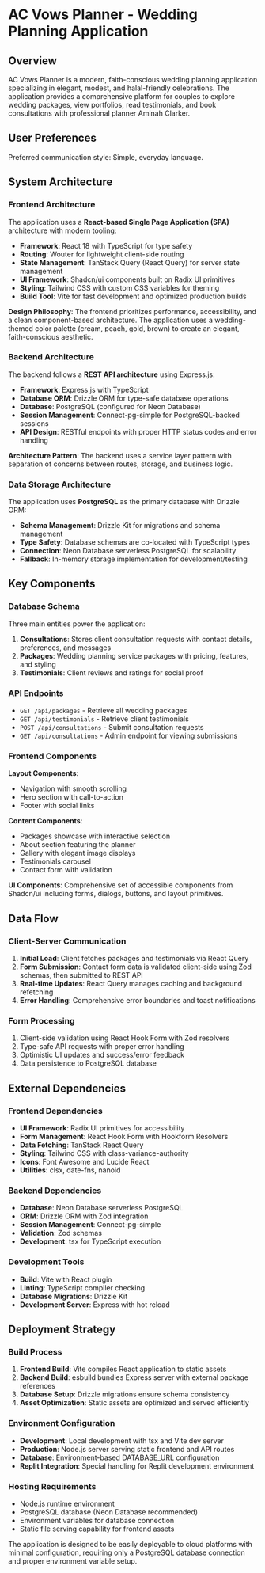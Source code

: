 # AC Vows Planner - Wedding Planning Application

## Overview

AC Vows Planner is a modern, faith-conscious wedding planning application specializing in elegant, modest, and halal-friendly celebrations. The application provides a comprehensive platform for couples to explore wedding packages, view portfolios, read testimonials, and book consultations with professional planner Aminah Clarker.

## User Preferences

Preferred communication style: Simple, everyday language.

## System Architecture

### Frontend Architecture

The application uses a **React-based Single Page Application (SPA)** architecture with modern tooling:

- **Framework**: React 18 with TypeScript for type safety
- **Routing**: Wouter for lightweight client-side routing
- **State Management**: TanStack Query (React Query) for server state management
- **UI Framework**: Shadcn/ui components built on Radix UI primitives
- **Styling**: Tailwind CSS with custom CSS variables for theming
- **Build Tool**: Vite for fast development and optimized production builds

**Design Philosophy**: The frontend prioritizes performance, accessibility, and a clean component-based architecture. The application uses a wedding-themed color palette (cream, peach, gold, brown) to create an elegant, faith-conscious aesthetic.

### Backend Architecture

The backend follows a **REST API architecture** using Express.js:

- **Framework**: Express.js with TypeScript
- **Database ORM**: Drizzle ORM for type-safe database operations
- **Database**: PostgreSQL (configured for Neon Database)
- **Session Management**: Connect-pg-simple for PostgreSQL-backed sessions
- **API Design**: RESTful endpoints with proper HTTP status codes and error handling

**Architecture Pattern**: The backend uses a service layer pattern with separation of concerns between routes, storage, and business logic.

### Data Storage Architecture

The application uses **PostgreSQL** as the primary database with Drizzle ORM:

- **Schema Management**: Drizzle Kit for migrations and schema management
- **Type Safety**: Database schemas are co-located with TypeScript types
- **Connection**: Neon Database serverless PostgreSQL for scalability
- **Fallback**: In-memory storage implementation for development/testing

## Key Components

### Database Schema

Three main entities power the application:

1. **Consultations**: Stores client consultation requests with contact details, preferences, and messages
2. **Packages**: Wedding planning service packages with pricing, features, and styling
3. **Testimonials**: Client reviews and ratings for social proof

### API Endpoints

- `GET /api/packages` - Retrieve all wedding packages
- `GET /api/testimonials` - Retrieve client testimonials
- `POST /api/consultations` - Submit consultation requests
- `GET /api/consultations` - Admin endpoint for viewing submissions

### Frontend Components

**Layout Components**:

- Navigation with smooth scrolling
- Hero section with call-to-action
- Footer with social links

**Content Components**:

- Packages showcase with interactive selection
- About section featuring the planner
- Gallery with elegant image displays
- Testimonials carousel
- Contact form with validation

**UI Components**: Comprehensive set of accessible components from Shadcn/ui including forms, dialogs, buttons, and layout primitives.

## Data Flow

### Client-Server Communication

1. **Initial Load**: Client fetches packages and testimonials via React Query
2. **Form Submission**: Contact form data is validated client-side using Zod schemas, then submitted to REST API
3. **Real-time Updates**: React Query manages caching and background refetching
4. **Error Handling**: Comprehensive error boundaries and toast notifications

### Form Processing

1. Client-side validation using React Hook Form with Zod resolvers
2. Type-safe API requests with proper error handling
3. Optimistic UI updates and success/error feedback
4. Data persistence to PostgreSQL database

## External Dependencies

### Frontend Dependencies

- **UI Framework**: Radix UI primitives for accessibility
- **Form Management**: React Hook Form with Hookform Resolvers
- **Data Fetching**: TanStack React Query
- **Styling**: Tailwind CSS with class-variance-authority
- **Icons**: Font Awesome and Lucide React
- **Utilities**: clsx, date-fns, nanoid

### Backend Dependencies

- **Database**: Neon Database serverless PostgreSQL
- **ORM**: Drizzle ORM with Zod integration
- **Session Management**: Connect-pg-simple
- **Validation**: Zod schemas
- **Development**: tsx for TypeScript execution

### Development Tools

- **Build**: Vite with React plugin
- **Linting**: TypeScript compiler checking
- **Database Migrations**: Drizzle Kit
- **Development Server**: Express with hot reload

## Deployment Strategy

### Build Process

1. **Frontend Build**: Vite compiles React application to static assets
2. **Backend Build**: esbuild bundles Express server with external package references
3. **Database Setup**: Drizzle migrations ensure schema consistency
4. **Asset Optimization**: Static assets are optimized and served efficiently

### Environment Configuration

- **Development**: Local development with tsx and Vite dev server
- **Production**: Node.js server serving static frontend and API routes
- **Database**: Environment-based DATABASE_URL configuration
- **Replit Integration**: Special handling for Replit development environment

### Hosting Requirements

- Node.js runtime environment
- PostgreSQL database (Neon Database recommended)
- Environment variables for database connection
- Static file serving capability for frontend assets

The application is designed to be easily deployable to cloud platforms with minimal configuration, requiring only a PostgreSQL database connection and proper environment variable setup.
